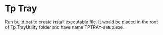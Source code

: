 Tp Tray
=======================

Run build.bat to create install executable file. It would be placed in the root of Tp.TrayUtility folder and have name TPTRAY-setup.exe.